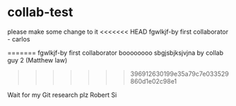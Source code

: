 # collab-test
please make some change to it
<<<<<<< HEAD
fgwlkjf-by first collaborator - carlos

=======
fgwlkjf-by first collaborator
boooooooo sbgjsbjksjvjna by collab guy 2 (Matthew law)
>>>>>>> 396912630199e35a79c7e033529860d1e02c98e1

Wait for my Git research plz
Robert Si